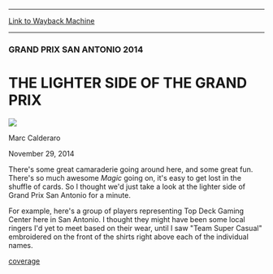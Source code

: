 
---
[Link to Wayback Machine](https://web.archive.org/web/20141203013834/http://magic.wizards.com/en/events/coverage/gpsna14/lighter)

[_metadata_:description]:- "There's some great camaraderie going around here, and some great fun. There's so much awesome Magic going on, it's easy to get lost in the shuffle of cards. So I thought we'd just take a look at the lighter side of Grand Prix San Antonio for a minute. For example, here's a group of players representing Top Deck Gaming Center here in San Antonio. I thought they might have been some local ringers I'd yet to meet based on their wear, until I saw `Team Super Casual` embroidered on the front of the shirts right above each of the individual names."
[_metadata_:generator]:- "Drupal 7 (http://drupal.org)"
[_metadata_:node]:- "316876"
[_metadata_:publish_date]:- "2014-11-29"
[_metadata_:source]:- "div-main"
[_metadata_:title]:- "THE LIGHTER SIDE OF THE GRAND PRIX"
[_metadata_:wayback_capture_timestamp]:- "2014-12-03 01:38:34"
[_metadata_:wayback_raw_url]:- "https://web.archive.org/web/20141203013834id_/http://magic.wizards.com/en/events/coverage/gpsna14/lighter"
[_metadata_:wayback_url]:- "http://magic.wizards.com/en/events/coverage/gpsna14/lighter"
---





### GRAND PRIX SAN ANTONIO 2014


THE LIGHTER SIDE OF THE GRAND PRIX
==================================



![](https://media.magic.wizards.com/styles/auth_small/public/images/person/calderaro.jpg)

Marc Calderaro




November 29, 2014
 











 There's some great camaraderie going around here, and some great fun. There's so much awesome *Magic* going on, it's easy to get lost in the shuffle of cards. So I thought we'd just take a look at the lighter side of Grand Prix San Antonio for a minute.



For example, here's a group of players representing Top Deck Gaming Center here in San Antonio. I thought they might have been some local ringers I'd yet to meet based on their wear, until I saw "Team Super Casual" embroidered on the front of the shirts right above each of the individual names. 




  
[coverage](/en/tags/coverage)





 
 




  







